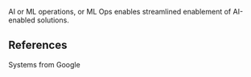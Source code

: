 AI or ML operations, or ML Ops enables streamlined enablement of AI-enabled solutions.

## References
Systems from Google
